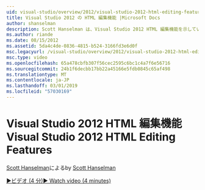 ```yaml
---
uid: visual-studio/overview/2012/visual-studio-2012-html-editing-features
title: Visual Studio 2012 の HTML 編集機能 |Microsoft Docs
author: shanselman
description: Scott Hanselman は、Visual Studio 2012 HTML 編集機能を示しています。
ms.author: riande
ms.date: 08/15/2012
ms.assetid: 5da4c4de-0836-4815-b524-3166fd3e6d0f
msc.legacyurl: /visual-studio/overview/2012/visual-studio-2012-html-editing-features
msc.type: video
ms.openlocfilehash: 65a478cbfb307f56cec2595c6bc1c4a7f6e56716
ms.sourcegitcommit: 24b1f6decbb17bb22a45166e5fdb0845c65af498
ms.translationtype: MT
ms.contentlocale: ja-JP
ms.lasthandoff: 03/01/2019
ms.locfileid: "57030169"
---
```

<a name="visual-studio-2012-html-editing-features"></a><span data-ttu-id="80044-103">Visual Studio 2012 HTML 編集機能</span><span class="sxs-lookup"><span data-stu-id="80044-103">Visual Studio 2012 HTML Editing Features</span></span>
====================
<span data-ttu-id="80044-104">[Scott Hanselman](https://github.com/shanselman)による</span><span class="sxs-lookup"><span data-stu-id="80044-104">by [Scott Hanselman](https://github.com/shanselman)</span></span>

[<span data-ttu-id="80044-105">&#9654;ビデオ (4 分)</span><span class="sxs-lookup"><span data-stu-id="80044-105">&#9654; Watch video (4 minutes)</span></span>](https://channel9.msdn.com/Blogs/ASP-NET-Site-Videos/visual-studio-2012-html-editing-features)
